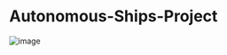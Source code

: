 # Autonomous-Ships-Project

![image](https://user-images.githubusercontent.com/48241432/121631779-b38ca980-caba-11eb-9404-4c04b5fae526.png)
